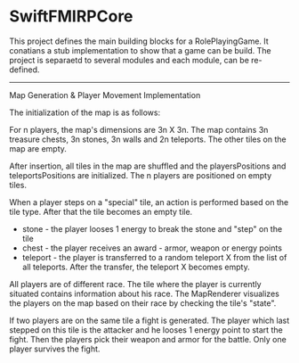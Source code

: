 # SwiftFMIRPCore

This project defines the main building blocks for a RolePlayingGame. It conatians a stub implementation to show that a game can be build. The project is separaetd to several modules and each module, can be re-defined.

--------------------------------------------------------------------------------------------------------

Map Generation & Player Movement Implementation

The initialization of the map is as follows:

For n players, the map's dimensions are 3n X 3n. The map contains 3n treasure chests, 3n stones, 3n walls and 2n teleports. The other tiles on the map are empty.

After insertion, all tiles in the map are shuffled and the playersPositions and teleportsPositions are initialized. The n players are positioned on empty tiles.

When a player steps on a "special" tile, an action is performed based on the tile type. After that the tile becomes an empty tile.
- stone - the player looses 1 energy to break the stone and "step" on the tile
- chest - the player receives an award - armor, weapon or energy points
- teleport - the player is transferred to a random teleport X from the list of all teleports. After the transfer, the teleport X becomes empty.

All players are of different race. The tile where the player is currently situated contains information about his race. The MapRenderer visualizes the players on the map based on their race by checking the tile's "state".

If two players are on the same tile a fight is generated. The player which last stepped on this tile is the attacker and he looses 1 energy point to start the fight. Then the players pick their weapon and armor for the battle. Only one player survives the fight.